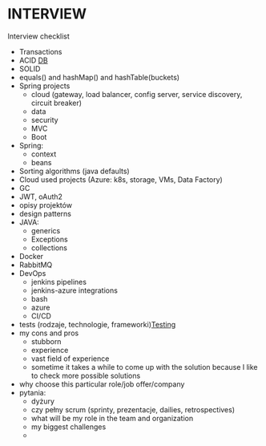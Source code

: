 # INTERVIEW

Interview checklist

* Transactions
* ACID [DB](dev/untitled-1.md#acid) 
* SOLID
* equals\(\) and hashMap\(\) and hashTable\(buckets\)
* Spring projects
  * cloud \(gateway, load balancer, config server, service discovery, circuit breaker\)
  * data
  * security
  * MVC
  * Boot
* Spring:
  * context
  * beans
* Sorting algorithms \(java defaults\)
* Cloud used projects \(Azure: k8s, storage, VMs, Data Factory\)
* GC
* JWT, oAuth2
* opisy projektów
* design patterns
* JAVA:
  * generics
  * Exceptions
  * collections
* Docker
* RabbitMQ
* DevOps
  * jenkins pipelines
  * jenkins-azure integrations
  * bash
  * azure
  * CI/CD
* tests \(rodzaje, technologie, frameworki\)[Testing](dev/testing/)
* my cons and pros
  * stubborn
  * experience
  * vast field of experience
  * sometime it takes a while to come up with the solution because I like to check more possible solutions 
* why choose this particular role/job offer/company
* pytania:
  * dyżury
  * czy pełny scrum \(sprinty, prezentacje, dailies, retrospectives\)
  * what will be my role in the team and organization
  * my biggest challenges
  * 

